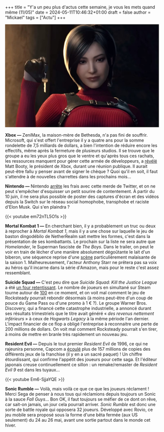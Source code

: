 +++
title = "Y'a un peu plus d'actus cette semaine, je vous les mets quand même (11/05)"
date = 2024-05-11T10:46:32+01:00
draft = false
author = "Mickael"
tags = ["Actu"]
+++ 

![Ada Wong](AdaWong.jpg "J'ai trouvé la clé du week-end !")

**Xbox —** ZeniMax, la maison-mère de Bethesda, n'a pas fini de souffrir. Microsoft, qui s'est offert l'entreprise il y a quatre ans pour la somme rondelette de 7,5 milliards de dollars, a bien l'intention de réduire encore les effectifs, même après la fermeture de plusieurs studios. Il se trouve que le groupe a eu les yeux plus gros que le ventre et qu'après tous ces rachats, les ressources manquent pour gérer cette armée de développeurs, a [révélé](https://www.bloomberg.com/news/articles/2024-05-08/xbox-studio-closures-microsoft-plans-more-cost-cutting-measures-after-layoffs) Matt Booty, le président de Xbox, durant une réunion publique. Il aurait peut-être fallu y penser avant de signer le chèque ? Quoi qu'il en soit, il faut s'attendre à de nouvelles charrettes dans les prochains mois…

**Nintendo —** Nintendo [arrête](https://en-americas-support.nintendo.com/app/answers/detail/a_id/65057) les frais avec cette merde de Twitter, et on ne peut s'empêcher d'esquisser un petit sourire de contentement. À partir du 10 juin, il ne sera plus possible de poster des captures d'écran et des vidéos depuis la Switch sur le réseau social homophobe, transphobe et raciste d'Elon Musk. Qui s'en plaindra ?

{{< youtube em72nTL5O1s >}}

**Mortal Kombat 1 —** En cherchant bien, il y a probablement un truc ou deux à reprocher à *Mortal Kombat 1*, mais il y a une chose sur laquelle le jeu de baston dingodébilo de NetherRealm sait mettre les formes, c'est dans la présentation de ses kombattants. Le prochain sur la liste ne sera autre que *Homelander*, le Superman fasciste de *The Boys*. Dans le trailer, on peut le voir en train de lécher d'une manière absolument dégoûtante le lait d'un biberon, une séquence reprise d'une [scène](https://www.youtube.com/watch?v=_LTcyiK7vms) particulièrement malaisante de la saison 1. Malheureusement, l'acteur Anthony Starr ne prêtera pas sa voix au héros qu'il incarne dans la série d'Amazon, mais pour le reste c'est assez ressemblant.

**Suicide Squad —** C'est peu dire que *Suicide Squad: Kill the Justice League* a été [un four retentissant](https://nostick.fr/articles/2024/mars/suicidesquad/). Le nombre de joueurs en simultané sur Steam tourne autour de [100](https://steamdb.info/app/315210/charts/) en ce moment, et on voit mal comment le jeu de Rocksteady pourrait rebondir désormais (à moins peut-être d'un coup de pouce du Game Pass ou d'une promo à 1 € ?). Le groupe Warner Bros. Discovery, qui a financé cette catastrophe industrielle, a annoncé durant ses résultats trimestriels que le titre avait généré « *des revenus nettement inférieurs* » à ceux de *Hogwarts Legacy* à la même période l'an dernier. L'impact financier de ce flop a obligé l'entreprise à reconnaitre une perte de 200 millions de dollars. On voit mal comment Rocksteady pourrait s'en tirer, à moins de mettre en branle très rapidement un nouveau jeu.

**Resident Evil —** Depuis le tout premier *Resident Evil* de 1996, ce qui ne rajeunira personne, Capcom a [écoulé](https://www.capcom.co.jp/ir/english/data/pdf/explanation/2023/full/explanation_2023_full_01.pdf) plus de 157 millions de copies des différents jeux de la franchise (il y en a un sacré paquet) ! Un chiffre étourdissant, qui confirme l'appétit des joueurs pour cette saga. Et l'éditeur japonais creuse continuellement ce sillon : un remake/remaster de *Resident Evil 9* est dans les tuyaux…

{{< youtube Em6-SjjaYQE >}}

**Sonic Rumble —** Voilà, mais voilà ce que ce que les joueurs réclament ! Merci Sega de penser à nous tous qui réclamions depuis toujours un Sonic à la sauce *Fall Guys*… Bon OK, il faut toujours se méfier de ce dont on rêve, car sait-on jamais, un jour cela pourrait arriver. *Sonic Rumble* est donc une sorte de battle royale qui opposera 32 joueurs. Développé avec Rovio, ce jeu mobile sera proposé sous la forme d'une bêta fermée (aux US seulement) du 24 au 26 mai, avant une sortie partout dans le monde cet hiver.